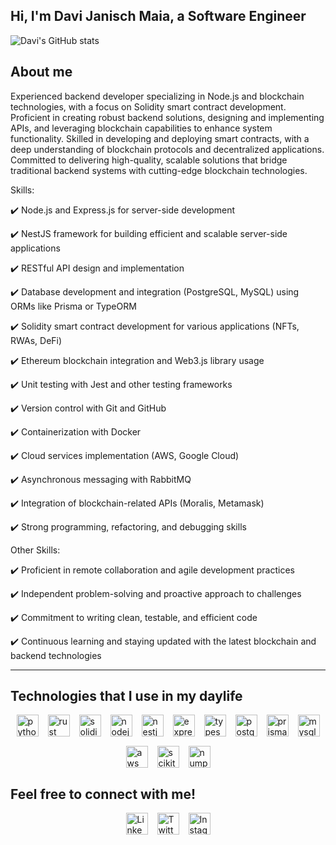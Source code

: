## Hi, I'm Davi Janisch Maia, a Software Engineer

![Davi's GitHub stats](https://github-readme-stats.vercel.app/api?username=davi12345452&theme=dark&show_icons=true)

## About me

<div>
<p>Experienced backend developer specializing in Node.js and blockchain technologies, with a focus on Solidity smart contract development. Proficient in creating robust backend solutions, designing and implementing APIs, and leveraging blockchain capabilities to enhance system functionality. Skilled in developing and deploying smart contracts, with a deep understanding of blockchain protocols and decentralized applications. Committed to delivering high-quality, scalable solutions that bridge traditional backend systems with cutting-edge blockchain technologies.</p>
</div>

<p>Skills:</p>

<p>✔️ Node.js and Express.js for server-side development</p>
<p>✔️ NestJS framework for building efficient and scalable server-side applications</p>
<p>✔️ RESTful API design and implementation</p>
<p>✔️ Database development and integration (PostgreSQL, MySQL) using ORMs like Prisma or TypeORM</p>
<p>✔️ Solidity smart contract development for various applications (NFTs, RWAs, DeFi)</p>
<p>✔️ Ethereum blockchain integration and Web3.js library usage</p>
<p>✔️ Unit testing with Jest and other testing frameworks</p>
<p>✔️ Version control with Git and GitHub</p>
<p>✔️ Containerization with Docker</p>
<p>✔️ Cloud services implementation (AWS, Google Cloud)</p>
<p>✔️ Asynchronous messaging with RabbitMQ</p>
<p>✔️ Integration of blockchain-related APIs (Moralis, Metamask)</p>
<p>✔️ Strong programming, refactoring, and debugging skills</p>

<p>Other Skills:</p>

<p>✔️ Proficient in remote collaboration and agile development practices</p>
<p>✔️ Independent problem-solving and proactive approach to challenges</p>
<p>✔️ Commitment to writing clean, testable, and efficient code</p>
<p>✔️ Continuous learning and staying updated with the latest blockchain and backend technologies</p>
<hr>

## Technologies that I use in my daylife

<div style="display: flex; flex-wrap: wrap; gap: 15px; justify-content: center;">
  <img height="35" alt="python" src="https://img.shields.io/badge/-Python-3776AB?style=flat-square&logo=python&logoColor=white" />
  <img height="35" alt="rust" src="https://img.shields.io/badge/-Rust-000000?style=flat-square&logo=rust&logoColor=white" />
  <img height="35" alt="solidity" src="https://img.shields.io/badge/-Solidity-363636?style=flat-square&logo=solidity&logoColor=white" />
  <img height="35" alt="nodejs" src="https://img.shields.io/badge/-Node.js-43853D?style=flat-square&logo=node.js&logoColor=white" />  
  <img height="35" alt="nestjs" src="https://img.shields.io/badge/-NestJs-E0234E?style=flat-square&logo=nestjs&logoColor=white" />
  <img height="35" alt="express" src="https://img.shields.io/badge/-Express-000000?style=flat-square&logo=express&logoColor=white" />
  <img height="35" alt="typescript" src="https://img.shields.io/badge/-Typescript-3178C6?style=flat-square&logo=typescript&logoColor=white" />
  <img height="35" alt="postgresql" src="https://img.shields.io/badge/-PostgreSQL-4169E1?style=flat-square&logo=postgresql&logoColor=white" />
  <img height="35" alt="prisma" src="https://img.shields.io/badge/-Prisma-2D3748?style=flat-square&logo=prisma&logoColor=white" />
  <img height="35" alt="mysql" src="https://img.shields.io/badge/-MySQL-4479A1?style=flat-square&logo=mysql&logoColor=white" />
  <img height="35" alt="aws" src="https://img.shields.io/badge/-AWS-232F3E?style=flat-square&logo=amazon-aws&logoColor=white" />
  <img height="35" alt="scikit-learn" src="https://img.shields.io/badge/-scikit--learn-F7931E?style=flat-square&logo=scikit-learn&logoColor=white" />
  <img height="35" alt="numpy" src="https://img.shields.io/badge/-NumPy-013243?style=flat-square&logo=numpy&logoColor=white" />  
</div>

## Feel free to connect with me!

<div style="display: flex; gap: 15px; justify-content: center;">
  <a href="https://www.linkedin.com/in/davi-janisch-maia-a67275209/" target="_blank" rel="noopener noreferrer">
    <img height="35" alt="LinkedIn" src="https://img.shields.io/badge/-LinkedIn-0077B5?style=flat-square&logo=linkedin&logoColor=white" />
  </a>
  <a href="https://twitter.com/wg452" target="_blank" rel="noopener noreferrer">
    <img height="35" alt="Twitter" src="https://img.shields.io/badge/-Twitter-1DA1F2?style=flat-square&logo=twitter&logoColor=white" />
  </a>
  <a href="https://www.instagram.com/davi_maia123/" target="_blank" rel="noopener noreferrer">
    <img height="35" alt="Instagram" src="https://img.shields.io/badge/-Instagram-E4405F?style=flat-square&logo=instagram&logoColor=white" />
  </a>
</div>

